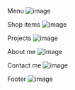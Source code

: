 Menu
![image](https://user-images.githubusercontent.com/63144964/187068581-f350cf68-f94a-49f7-85bc-c888ace2292f.png)

Shop items
![image](https://user-images.githubusercontent.com/63144964/187068592-58513db2-14b3-4cef-b091-05aa163888e4.png)

Projects
![image](https://user-images.githubusercontent.com/63144964/187068732-4b087734-828a-4388-8fe4-9c1c84444449.png)

About me
![image](https://user-images.githubusercontent.com/63144964/187068628-06ec81c5-ad9c-4d18-b282-6e63a3dac111.png)

Contact me
![image](https://user-images.githubusercontent.com/63144964/187068670-67ff68ca-d168-409f-9ca7-1460e6d5624f.png)

Footer
![image](https://user-images.githubusercontent.com/63144964/187068679-495c116d-d72c-4b41-8305-9e38688ef3ec.png)

